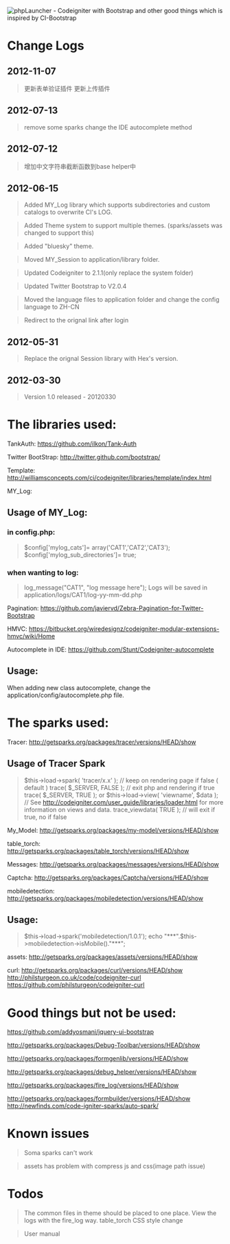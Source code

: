 ﻿![phpLauncher - Codeigniter with Bootstrap and other good things which is inspired by [CI-Bootstrap][1]](https://github.com/jiji262/phpLauncher/raw/master/logo.jpg)

  [1]: https://github.com/RyanDavis/CI-Bootstrap

# Change Logs

## 2012-11-07
> 更新表单验证插件
> 更新上传插件

## 2012-07-13
> remove some sparks
> change the IDE autocomplete method

## 2012-07-12

> 增加中文字符串截断函数到base helper中

## 2012-06-15

> Added MY_Log library which supports subdirectories and custom catalogs to overwrite CI's LOG.

> Added Theme system to support multiple themes. (sparks/assets was changed to support this)

> Added "bluesky" theme.

> Moved MY_Session to application/library folder.

> Updated Codeigniter to 2.1.1(only replace the system folder)

> Updated Twitter Bootstrap to V2.0.4

> Moved the language files to application folder and change the config language to ZH-CN

> Redirect to the orignal link after login

## 2012-05-31

> Replace the orignal Session library with Hex's version.


## 2012-03-30
> Version 1.0 released - 20120330

# The libraries used:

TankAuth:
https://github.com/ilkon/Tank-Auth
 
Twitter BootStrap:
http://twitter.github.com/bootstrap/

Template:
http://williamsconcepts.com/ci/codeigniter/libraries/template/index.html

MY_Log:
## Usage of MY_Log:
### in config.php:
> $config['mylog_cats']= array('CAT1','CAT2','CAT3');
> $config['mylog_sub_directories']= true;
### when wanting to log:
> log_message("CAT1", "log message here");
Logs will be saved in application/logs/CAT1/log-yy-mm-dd.php

Pagination:
https://github.com/javiervd/Zebra-Pagination-for-Twitter-Bootstrap

HMVC:
https://bitbucket.org/wiredesignz/codeigniter-modular-extensions-hmvc/wiki/Home

Autocomplete in IDE:
https://github.com/Stunt/Codeigniter-autocomplete
## Usage:
When adding new class autocomplete, change the application/config/autocomplete.php file.


# The sparks used:

Tracer:
http://getsparks.org/packages/tracer/versions/HEAD/show
## Usage of Tracer Spark
> $this->load->spark( 'tracer/x.x' );
>    // keep on rendering page if false ( default )
>    trace( $_SERVER, FALSE );
>    // exit php and rendering if true
>    trace( $_SERVER, TRUE );
or
> $this->load->view( 'viewname', $data ); 
> // See  http://codeigniter.com/user_guide/libraries/loader.html for more information on views and data.
> trace_viewdata( TRUE ); // will exit if true, no if false

My_Model:
http://getsparks.org/packages/my-model/versions/HEAD/show

table_torch:
http://getsparks.org/packages/table_torch/versions/HEAD/show

Messages:
http://getsparks.org/packages/messages/versions/HEAD/show

Captcha:
http://getsparks.org/packages/Captcha/versions/HEAD/show

mobiledetection:
http://getsparks.org/packages/mobiledetection/versions/HEAD/show
## Usage:
> $this->load->spark('mobiledetection/1.0.1');
> echo "***".$this->mobiledetection->isMobile()."***";

assets:
http://getsparks.org/packages/assets/versions/HEAD/show

curl:
http://getsparks.org/packages/curl/versions/HEAD/show
http://philsturgeon.co.uk/code/codeigniter-curl
https://github.com/philsturgeon/codeigniter-curl

# Good things but not be used:

https://github.com/addyosmani/jquery-ui-bootstrap

http://getsparks.org/packages/Debug-Toolbar/versions/HEAD/show

http://getsparks.org/packages/formgenlib/versions/HEAD/show

http://getsparks.org/packages/debug_helper/versions/HEAD/show

http://getsparks.org/packages/fire_log/versions/HEAD/show

http://getsparks.org/packages/formbuilder/versions/HEAD/show
http://newfinds.com/code-igniter-sparks/auto-spark/

# Known issues

> Soma sparks can't work

> assets has problem with compress js and css(image path issue)

# Todos

> The common files in theme should be placed to one place.
> View the logs with the fire_log way.
> table_torch CSS style change

> User manual